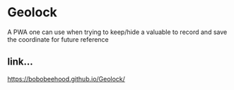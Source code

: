 # Geolock
A PWA one can use when trying to keep/hide a valuable to record and save the coordinate for future reference

## link... 
https://bobobeehood.github.io/Geolock/
